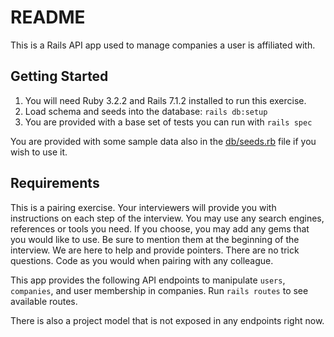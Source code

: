# README

This is a Rails API app used to manage companies a user is affiliated with.

## Getting Started

1. You will need Ruby 3.2.2 and Rails 7.1.2 installed to run this exercise.
2. Load schema and seeds into the database: `rails db:setup`
3. You are provided with a base set of tests you can run with `rails spec`

You are provided with some sample data also in the [db/seeds.rb](db/seeds.rb) file if you wish to use it.


## Requirements

This is a pairing exercise. Your interviewers will provide you with instructions on each step of the interview.
You may use any search engines, references or tools you need.
If you choose, you may add any gems that you would like to use. Be sure to mention them at the beginning of the interview.
We are here to help and provide pointers. There are no trick questions. Code as you would
when pairing with any colleague.

This app provides the following API endpoints to manipulate `users`, `companies`, and user membership in companies. Run `rails routes` to see available routes.

There is also a project model that is not exposed in any endpoints right now.
